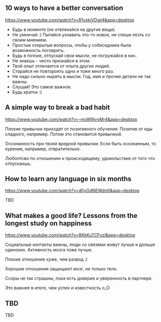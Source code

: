 ## 10 ways to have a better conversation
https://www.youtube.com/watch?v=R1vskiVDwl4&app=desktop

* Будь в моменте (не отвлекайся на другие вещи).
* Не умничай :) Пытайся узнавать что-то новое, не спеши лезть со своим мнением.
* Простые открытые вопросы, чтобы у собеседника была возможность поговрить.
* Будь в потоке, отпускай свои мысли, не погружайся в них.
* Не знаешь - често признайся в этом.
* Твой опыт отличается от опыта других людей.
* Старайся не повтороять одно и тоже много раз.
* Не надо сильно нырять в мысли. Год, имя и прочие детали не так важны.
* Слушай! Это самое важное.
* Будь краток :)

## A simple way to break a bad habit
https://www.youtube.com/watch?v=-moW9jvvMr4&app=desktop

Плохие привычки приходят от позитивного обучения. Позитив от еды сладкого, например. Потом это становится привычкой.

Осознанность при твоей вредной привычки. Если быть осознанным, то курение, например, отвратительно.

Любоптсво по отношению к происходящему, удовольствие от того что отпускаешь.

## How to learn any language in six months
https://www.youtube.com/watch?v=d0yGdNEWdn0&app=desktop

TBD

## What makes a good life? Lessons from the longest study on happiness
https://www.youtube.com/watch?v=8KkKuTCFvzI&app=desktop

Социальные контакты важны, люди со связями живут лучше и дольше одиноких. Активность мозга тоже лучше.

Плохие отношения хуже, чем развод :)

Хорошие отношения защищают мозг, не только тело.

Ссоры не так страшны, пока есть доверие и уверенность в партнере.

Это важнее в итоге, чем успех и известность o_O

## TBD
TBD
